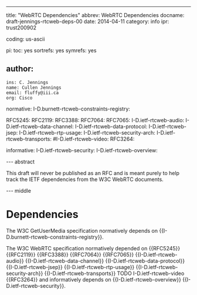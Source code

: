 ---
title: "WebRTC Dependencies"
abbrev: WebRTC Dependencies
docname: draft-jennings-rtcweb-deps-00
date: 2014-04-11
category: info
ipr: trust200902

coding: us-ascii

pi:
  toc: yes
  sortrefs: yes
  symrefs: yes

author:
 -
    ins: C. Jennings
    name: Cullen Jennings
    email: fluffy@iii.ca
    org: Cisco 


normative:
  I-D.burnett-rtcweb-constraints-registry:

  RFC5245: 
  RFC2119: 
  RFC3388:
  RFC7064:
  RFC7065:
  I-D.ietf-rtcweb-audio:
  I-D.ietf-rtcweb-data-channel:
  I-D.ietf-rtcweb-data-protocol:
  I-D.ietf-rtcweb-jsep:
  I-D.ietf-rtcweb-rtp-usage:
  I-D.ietf-rtcweb-security-arch:
  I-D.ietf-rtcweb-transports:
  #I-D.ietf-rtcweb-video:
  RFC3264:



informative:
  I-D.ietf-rtcweb-security:
  I-D.ietf-rtcweb-overview:


--- abstract

This draft will never be published as an RFC and is meant purely to help track the
IETF dependencies from the W3C WebRTC documents.

--- middle

Dependencies
============

The W3C GetUserMedia specification normatively depends on 
{{I-D.burnett-rtcweb-constraints-registry}}.


The W3C WebRTC specification normatively depended on 
{{RFC5245}} 
{{RFC2119}} 
{{RFC3388}}
{{RFC7064}}
{{RFC7065}}
{{I-D.ietf-rtcweb-audio}}
{{I-D.ietf-rtcweb-data-channel}}
{{I-D.ietf-rtcweb-data-protocol}}
{{I-D.ietf-rtcweb-jsep}}
{{I-D.ietf-rtcweb-rtp-usage}}
{{I-D.ietf-rtcweb-security-arch}}
{{I-D.ietf-rtcweb-transports}}
TODO I-D.ietf-rtcweb-video 
{{RFC3264}}
and
informatively depends 
on 
{{I-D.ietf-rtcweb-overview}}
{{I-D.ietf-rtcweb-security}}. 

